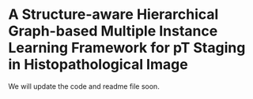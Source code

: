 # A Structure-aware Hierarchical Graph-based Multiple Instance Learning Framework for pT Staging in Histopathological Image

We will update the code and readme file soon.
